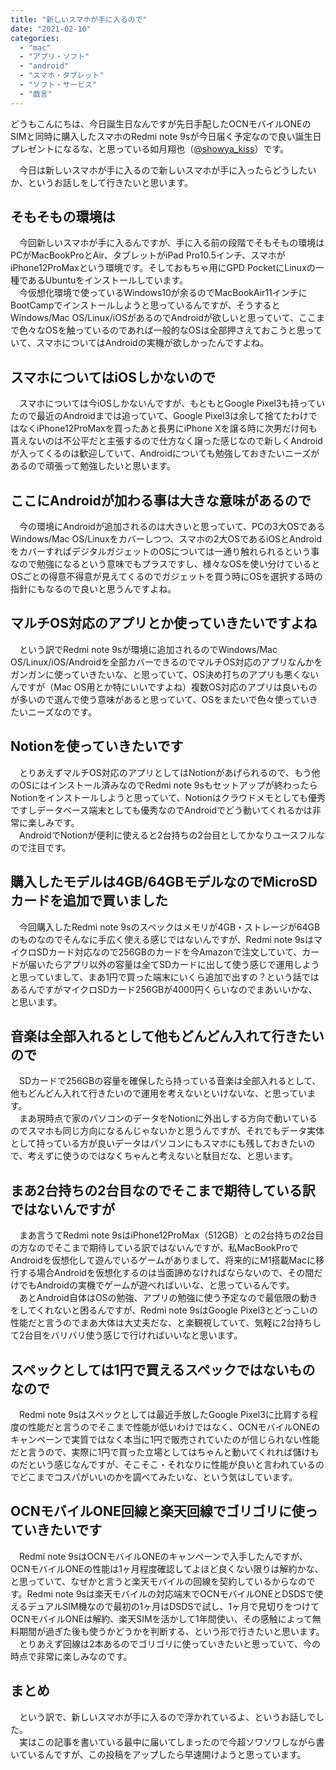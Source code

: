 ```yaml
---
title: "新しいスマホが手に入るので"
date: "2021-02-10"
categories: 
  - "mac"
  - "アプリ・ソフト"
  - "android"
  - "スマホ・タブレット"
  - "ソフト・サービス"
  - "戯言"
---
```


どうもこんにちは、今日誕生日なんですが先日手配したOCNモバイルONEのSIMと同時に購入したスマホのRedmi note 9sが今日届く予定なので良い誕生日プレゼントになるな、と思っている如月翔也（[@showya\_kiss](http://twitter.com/showya_kiss)）です。  
  
　今日は新しいスマホが手に入るので新しいスマホが手に入ったらどうしたいか、というお話しをして行きたいと思います。  

## そもそもの環境は

　今回新しいスマホが手に入るんですが、手に入る前の段階でそもそもの環境はPCがMacBookProとAir、タブレットがiPad Pro10.5インチ、スマホがiPhone12ProMaxという環境です。そしておもちゃ用にGPD PocketにLinuxの一種であるUbuntuをインストールしています。  
　今仮想化環境で使っているWindows10が余るのでMacBookAir11インチにBootCampでインストールしようと思っているんですが、そうするとWindows/Mac OS/Linux/iOSがあるのでAndroidが欲しいと思っていて、ここまで色々なOSを触っているのであれば一般的なOSは全部押さえておこうと思っていて、スマホについてはAndroidの実機が欲しかったんですよね。  

## スマホについてはiOSしかないので

　スマホについては今iOSしかないんですが、もともとGoogle Pixel3も持っていたので最近のAndroidまでは追っていて、Google Pixel3は余して捨てたわけではなくiPhone12ProMaxを買ったあと長男にiPhone Xを譲る時に次男だけ何も貰えないのは不公平だと主張するので仕方なく譲った感じなので新しくAndroidが入ってくるのは歓迎していて、Androidについても勉強しておきたいニーズがあるので頑張って勉強したいと思います。  

## ここにAndroidが加わる事は大きな意味があるので

　今の環境にAndroidが追加されるのは大きいと思っていて、PCの3大OSであるWindows/Mac OS/Linuxをカバーしつつ、スマホの2大OSであるiOSとAndroidをカバーすればデジタルガジェットのOSについては一通り触れられるという事なので勉強になるという意味でもプラスですし、様々なOSを使い分けているとOSごとの得意不得意が見えてくるのでガジェットを買う時にOSを選択する時の指針にもなるので良いと思うんですよね。  

## マルチOS対応のアプリとか使っていきたいですよね

　という訳でRedmi note 9sが環境に追加されるのでWindows/Mac OS/Linux/iOS/Androidを全部カバーできるのでマルチOS対応のアプリなんかをガンガンに使っていきたいな、と思っていて、OS決め打ちのアプリも悪くないんですが（Mac OS用とか特にいいですよね）複数OS対応のアプリは良いものが多いので選んで使う意味があると思っていて、OSをまたいで色々使っていきたいニーズなのです。  

## Notionを使っていきたいです

　とりあえずマルチOS対応のアプリとしてはNotionがあげられるので、もう他のOSにはインストール済みなのでRedmi note 9sもセットアップが終わったらNotionをインストールしようと思っていて、Notionはクラウドメモとしても優秀ですしデータベース端末としても優秀なのでAndroidでどう動いてくれるかは非常に楽しみです。  
　AndroidでNotionが便利に使えると2台持ちの2台目としてかなりユースフルなので注目です。  

## 購入したモデルは4GB/64GBモデルなのでMicroSDカードを追加で買いました

　今回購入したRedmi note 9sのスペックはメモリが4GB・ストレージが64GBのものなのでそんなに手広く使える感じではないんですが、Redmi note 9sはマイクロSDカード対応なので256GBのカードを今Amazonで注文していて、カードが届いたらアプリ以外の容量は全てSDカードに出して使う感じで運用しようと思っていまして、まあ1円で買った端末にいくら追加で出すの？という話ではあるんですがマイクロSDカード256GBが4000円くらいなのでまあいいかな、と思います。  

## 音楽は全部入れるとして他もどんどん入れて行きたいので

　SDカードで256GBの容量を確保したら持っている音楽は全部入れるとして、他もどんどん入れて行きたいので運用を考えないといけないな、と思っています。  
　まあ現時点で家のパソコンのデータをNotionに外出しする方向で動いているのでスマホも同じ方向になるんじゃないかと思うんですが、それでもデータ実体として持っている方が良いデータはパソコンにもスマホにも残しておきたいので、考えずに使うのではなくちゃんと考えないと駄目だな、と思います。  

## まあ2台持ちの2台目なのでそこまで期待している訳ではないんですが

　まあ言うてRedmi note 9sはiPhone12ProMax（512GB）との2台持ちの2台目の方なのでそこまで期待している訳ではないんですが、私MacBookProでAndroidを仮想化して遊んでいるゲームがありまして、将来的にM1搭載Macに移行する場合Androidを仮想化するのは当面諦めなければならないので、その間だけでもAndroidの実機でゲームが遊べればいいな、と思っているんです。  
　あとAndroid自体はOSの勉強、アプリの勉強に使う予定なので最低限の動きをしてくれないと困るんですが、Redmi note 9sはGoogle Pixel3とどっこいの性能だと言うのでまあ大体は大丈夫だな、と楽観視していて、気軽に2台持ちして2台目をバリバリ使う感じで行ければいいなと思います。  

## スペックとしては1円で買えるスペックではないものなので

　Redmi note 9sはスペックとしては最近手放したGoogle Pixel3に比肩する程度の性能だと言うのでそこまで性能が低いわけではなく、OCNモバイルONEのキャンペーンで実質ではなく本当に1円で販売されていたのが信じられない性能だと言うので、実際に1円で買った立場としてはちゃんと動いてくれれば儲けものだという感じなんですが、そこそこ・それなりに性能が良いと言われているのでどこまでコスパがいいのかを調べてみたいな、という気はしています。  

## OCNモバイルONE回線と楽天回線でゴリゴリに使っていきたいです

　Redmi note 9sはOCNモバイルONEのキャンペーンで入手したんですが、OCNモバイルONEの性能は1ヶ月程度確認してよほど良くない限りは解約かな、と思っていて、なぜかと言うと楽天モバイルの回線を契約しているからなのです。Redmi note 9sは楽天モバイルの対応端末でOCNモバイルONEとDSDSで使えるデュアルSIM機なので最初の1ヶ月はDSDSで試し、1ヶ月で見切りをつけてOCNモバイルONEは解約、楽天SIMを活かして1年間使い、その感触によって無料期間が過ぎた後も使うかどうかを判断する、という形で行きたいと思います。  
　とりあえず回線は2本あるのでゴリゴリに使っていきたいと思っていて、今の時点で非常に楽しみなのです。  

## まとめ

　という訳で、新しいスマホが手に入るので浮かれているよ、というお話しでした。  
　実はこの記事を書いている最中に届いてしまったので今超ソワソワしながら書いているんですが、この投稿をアップしたら早速開けようと思っています。
